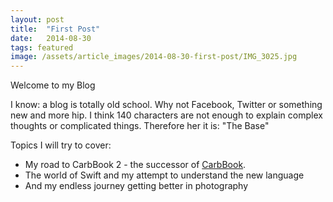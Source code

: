 ```yaml
---
layout: post
title:  "First Post"
date:   2014-08-30
tags: featured
image: /assets/article_images/2014-08-30-first-post/IMG_3025.jpg
---
```

Welcome to my Blog

I know: a blog is totally old school. Why not Facebook, Twitter or something new and more hip.  I think 140 characters are not enough to explain complex thoughts or complicated things. Therefore her it is: "The Base"

Topics I will try to cover:

* My road to CarbBook 2 - the successor of [CarbBook](https://itunes.apple.com/us/app/carbbook/id687057144?mt=8&ign-mpt=u).
* The world of Swift and my attempt to understand the new language
* And my endless journey getting better in photography
